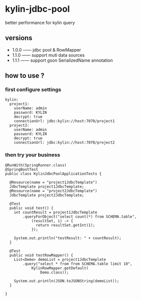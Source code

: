 # kylin-jdbc-pool
better performance for kylin query

## versions

- 1.0.0 —— jdbc pool & RowMapper 
- 1.1.0 —— support muti data sources
- 1.1.1 —— support gson SerializedName annotation

## how to use ?

### first configure settings 

```
kylin:
  project1:
    userName: admin
    password: KYLIN
    decrypt: true
    connectionUrl: jdbc:kylin://host:7070/project1
  project2:
    userName: admin
    password: KYLIN
    decrypt: true
    connectionUrl: jdbc:kylin://host:7070/project2

```

### then try your business 

```
@RunWith(SpringRunner.class)
@SpringBootTest
public class KylinJdbcPoolApplicationTests {

  @Resource(name = "project1JdbcTemplate")
  JdbcTemplate project1JdbcTemplate;
  @Resource(name = "project2JdbcTemplate")
  JdbcTemplate project2JdbcTemplate;

  @Test
  public void test() {
    int countResult = project1JdbcTemplate
        .queryForObject("select count(*) from SCHEMA.table",
            (resultSet, i) -> {
              return resultSet.getInt(1);
            });

    System.out.println("testResult: " + countResult);
  }

  @Test
  public void testRowMapper() {
    List<Demo> demoList = project1JdbcTemplate
        .query("select * from from SCHEMA.table limit 10",
            KylinRowMapper.getDefault(
                Demo.class));

    System.out.println(JSON.toJSONString(demoList));
  }

}

```
